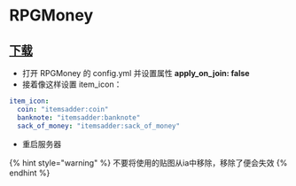 # RPGMoney

## [下载](https://www.spigotmc.org/resources/%E2%9C%85must-have%E2%9C%85-rpgmoney-money-with-custom-texture-no-mods.25392/)

* 打开 RPGMoney 的 config.yml 并设置属性 **apply\_on\_join: false**
* 接着像这样设置 item\_icon：

```yaml
item_icon:
  coin: "itemsadder:coin"
  banknote: "itemsadder:banknote"
  sack_of_money: "itemsadder:sack_of_money"
```

* 重启服务器

{% hint style="warning" %}
不要将使用的贴图从ia中移除，移除了便会失效
{% endhint %}

